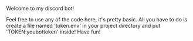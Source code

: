 Welcome to my discord bot!

Feel free to use any of the code here, it's pretty basic. All you have to do is create a file named 'token.env' in your project directory and put 'TOKEN:youbottoken' inside! Have fun!
